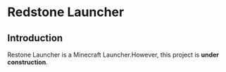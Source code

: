 ﻿# Redstone Launcher

## Introduction

Restone Launcher is a Minecraft Launcher.However, this project is **under construction**.